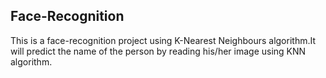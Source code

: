 ## Face-Recognition

This is a face-recognition project using K-Nearest Neighbours algorithm.It will predict the name of the person by reading his/her image using KNN algorithm.

